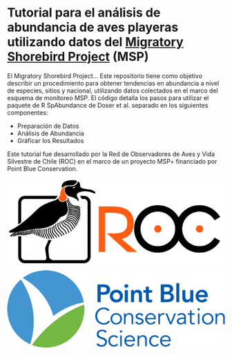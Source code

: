 # Tutorial para el análisis de abundancia de aves playeras utilizando datos del [Migratory Shorebird Project](https://migratoryshorebirdproject.org) (MSP)

El Migratory Shorebird Project...
Este repositorio tiene como objetivo describir un procedimiento para obtener tendencias en abundancia a nivel de especies, sitios y nacional, utilizando datos colectados en el marco del esquema de monitoreo MSP. 
El código detalla los pasos para utilizar el paquete de R SpAbundance de Doser et al. separado en los siguientes componentes:
- Preparación de Datos
- Análisis de Abundancia
- Gráficar los Resultados

Este tutorial fue desarrollado por la Red de Observadores de Aves y Vida Silvestre de Chile (ROC) en el marco de un proyecto MSP+ financiado por Point Blue Conservation.

![What is this](roc_logo_horizontal.png)![Point blue](Point_Blue_logo.png)
